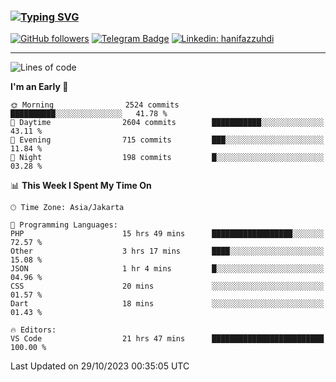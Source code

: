### [![Typing SVG](https://readme-typing-svg.herokuapp.com?font=lato&size=22&lines=Hi+There+👋)](https://git.io/typing-svg) 

[![GitHub followers](https://img.shields.io/github/followers/hanifazzuhdi?label=Follow&style=social)](https://github.com/hanifazzuhdi/?tab=follow) 
[![Telegram Badge](https://img.shields.io/badge/-hanif0198-blue?style=social&logo=telegram&link=https://www.t.me/hanif0198/)](https://www.t.me/hanif0198/) 
[![Linkedin: hanifazzuhdi](https://img.shields.io/badge/-hanifazzuhdi-blue?style=flat-square&logo=Linkedin&logoColor=white&link=https://www.linkedin.com/in/hanif-az-zuhdi-69688019b/)](https://www.linkedin.com/in/hanif-az-zuhdi-69688019b/) 

<hr/>

<!--START_SECTION:waka-->
![Lines of code](https://img.shields.io/badge/From%20Hello%20World%20I%27ve%20Written-36.7%20million%20lines%20of%20code-blue)

**I'm an Early 🐤** 

```text
🌞 Morning                2524 commits        ██████████░░░░░░░░░░░░░░░   41.78 % 
🌆 Daytime                2604 commits        ███████████░░░░░░░░░░░░░░   43.11 % 
🌃 Evening                715 commits         ███░░░░░░░░░░░░░░░░░░░░░░   11.84 % 
🌙 Night                  198 commits         █░░░░░░░░░░░░░░░░░░░░░░░░   03.28 % 
```


📊 **This Week I Spent My Time On** 

```text
🕑︎ Time Zone: Asia/Jakarta

💬 Programming Languages: 
PHP                      15 hrs 49 mins      ██████████████████░░░░░░░   72.57 % 
Other                    3 hrs 17 mins       ████░░░░░░░░░░░░░░░░░░░░░   15.08 % 
JSON                     1 hr 4 mins         █░░░░░░░░░░░░░░░░░░░░░░░░   04.96 % 
CSS                      20 mins             ░░░░░░░░░░░░░░░░░░░░░░░░░   01.57 % 
Dart                     18 mins             ░░░░░░░░░░░░░░░░░░░░░░░░░   01.43 % 

🔥 Editors: 
VS Code                  21 hrs 47 mins      █████████████████████████   100.00 % 
```


 Last Updated on 29/10/2023 00:35:05 UTC
<!--END_SECTION:waka-->

